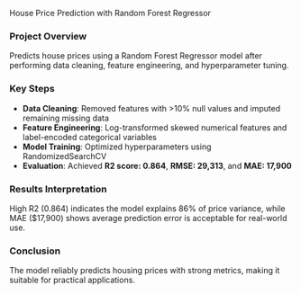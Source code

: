 House Price Prediction with Random Forest Regressor  

### Project Overview  
Predicts house prices using a Random Forest Regressor model after performing data cleaning, feature engineering, and hyperparameter tuning.  

### Key Steps  
- **Data Cleaning**: Removed features with >10% null values and imputed remaining missing data  
- **Feature Engineering**: Log-transformed skewed numerical features and label-encoded categorical variables  
- **Model Training**: Optimized hyperparameters using RandomizedSearchCV  
- **Evaluation**: Achieved **R2 score: 0.864**, **RMSE: 29,313**, and **MAE: 17,900**  

### Results Interpretation  
High R2 (0.864) indicates the model explains 86% of price variance, while MAE ($17,900) shows average prediction error is acceptable for real-world use.  

### Conclusion  
The model reliably predicts housing prices with strong metrics, making it suitable for practical applications.
